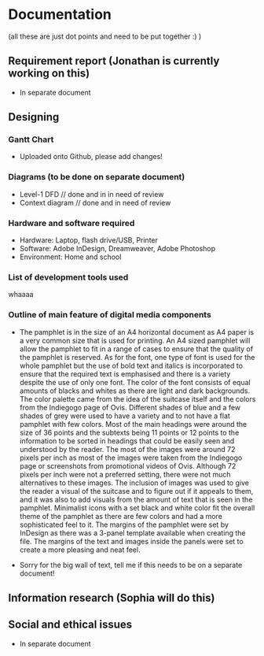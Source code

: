 # Documentation
(all these are just dot points and need to be put together :) )

## Requirement report (Jonathan is currently working on this)
- In separate document

## Designing
### Gantt Chart
- Uploaded onto Github, please add changes!

### Diagrams (to be done on separate document)
- Level-1 DFD // done and in in need of review
- Context diagram // done and in need of review

### Hardware and software required
- Hardware: Laptop, flash drive/USB, Printer
- Software: Adobe InDesign, Dreamweaver, Adobe Photoshop
- Environment: Home and school

### List of development tools used 
whaaaa

### Outline of main feature of digital media components
- The pamphlet is in the size of an A4 horizontal document as A4 paper is a very common size that is used for printing. An A4 sized pamphlet will allow the pamphlet to fit in a range of cases to ensure that the quality of the pamphlet is reserved. As for the font, one type of font is used for the whole pamphlet but the use of bold text and italics is incorporated to ensure that the required text is emphasised and there is a variety despite the use of only one font. The color of the font consists of equal amounts of blacks and whites as there are light and dark backgrounds. The color palette came from the idea of the suitcase itself and the colors from the Indiegogo page of Ovis. Different shades of blue and a few shades of grey were used to have a variety and to not have a flat pamphlet with few colors. Most of the main headings were around the size of 36 points and the subtexts being 11 points or 12 points to the information to be sorted in headings that could be easily seen and understood by the reader.
The most of the images were around 72 pixels per inch as most of the images were taken from the Indiegogo page or screenshots from promotional videos of Ovis. Although 72 pixels per inch were not a preferred setting, there were not much alternatives to these images. The inclusion of images was used to give the reader a visual of the suitcase and to figure out if it appeals to them, and it was also to add visuals from the amount of text that is seen in the pamphlet. Minimalist icons with a set black and white color fit the overall theme of the pamphlet as there are few colors and had a more sophisticated feel to it.
The margins of the pamphlet were set by InDesign as there was a 3-panel template available when creating the file. The margins of the text and images inside the panels were set to create a more pleasing and neat feel. 

- Sorry for the big wall of text, tell me if this needs to be on a separate document!
## Information research (Sophia will do this)

## Social and ethical issues
- In separate document
